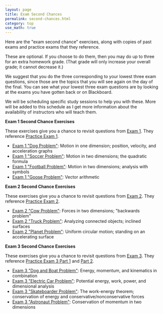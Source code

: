 ```yaml
---
layout: page
title: Exam Second Chances 
permalink: second-chances.html
category: top
use_math: true
---
```


Here are the "exam second chance" exercises, along with copies of past exams and practice exams
that they reference.

These are optional. If you choose to do them, then you may do up to three for an extra homework grade.
(That grade will only increase your overall grade; it cannot decrease it.)

We suggest that you do the three corresponding to your lowest three exam questions, since those 
are the topics that you will see again on the day of the final. You can see what your lowest three
exam questions are by looking at the exams you have gotten back or on Blackboard.

We will be scheduling specific study sessions to help you with these. More will be added
to this schedule as I get more information about the availability of instructors who will teach them.

**Exam 1 Second Chance Exercises**

These exercises give you a chance to revisit questions from <a href="exam1-2023.pdf">Exam 1</a>. 
They reference <a href="practice-exam-1-all.pdf">Practice Exam 1</a>.

* <a href="hw/second-chance/second-chance-dog-1D.pdf">Exam 1 "Dog Problem"</a>: Motion in one dimension; position, velocity, and acceleration graphs
* <a href="hw/second-chance/second-chance-soccer.pdf">Exam 1 "Soccer Problem"</a>: Motion in two dimensions; the quadratic formula
* <a href="hw/second-chance/second-chance-football.pdf">Exam 1 "Football Problem"</a>: Motion in two dimensions; analysis with symbols 
* <a href="hw/second-chance/second-chance-vectors.pdf">Exam 1 "Goose Problem"</a>: Vector arithmetic 



**Exam 2 Second Chance Exercises**

These exercises give you a chance to revisit questions from <a href="exam2-2023.pdf">Exam 2</a>. 
They reference <a href="practice-exam-2-2023.pdf">Practice Exam 2</a>.

* <a href="hw/second-chance/second-chance-cow.pdf">Exam 2 "Cow Problem"</a>: Forces in two dimensions; "backwards problem" 
* <a href="hw/second-chance/second-chance-vectors.pdf">Exam 2 "Truck Problem"</a>: Analyzing connected objects; inclined surfaces
* <a href="hw/second-chance/second-chance-truck.pdf">Exam 2 "Planet Problem"</a>: Uniform circular motion; standing on an accelerating surface 


**Exam 3 Second Chance Exercises**

These exercises give you a chance to revisit questions from <a href="exam3-2023.pdf">Exam 3</a>. 
They reference <a href="practice-exam-3-2023.pdf">Practice Exam 3 Part 1</a> and <a href="practice-exam-3-2023-part2.pdf">Part 2</a>.

* <a href="hw/second-chance/second-chance-dog-combination.pdf">Exam 3 "Dog and Boat Problem"</a>: Energy, momentum, and kinematics in combination 
* <a href="hw/second-chance/second-chance-electric-car.pdf">Exam 3 "Electric Car Problem"</a>: Potential energy, work, power, and dimensional analysis 
* <a href="hw/second-chance/second-chance-skateboarder.pdf">Exam 3 "Skateboarder Problem"</a>: The work-energy theorem; conservation of energy and conservative/nonconservative forces 
* <a href="hw/second-chance/second-chance-astronaut.pdf">Exam 3 "Astronaut Problem"</a>: Conservation of momentum in two dimensions 
